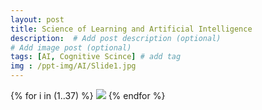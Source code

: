 ```yaml
---
layout: post
title: Science of Learning and Artificial Intelligence
description:  # Add post description (optional)
# Add image post (optional)
tags: [AI, Cognitive Scince] # add tag
img : /ppt-img/AI/Slide1.jpg
---
```



{% for i in (1..37) %}
  <img src="{{site.baseurl}}/assets/ppt-img/Laser_annealing/Slide{{i}}.jpg"/>
{% endfor %}
